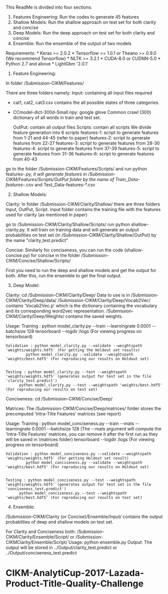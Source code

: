 This ReadMe is divided into four sections:
1) Features Engineering: Run the codes to generate 45 features
2) Shallow Models: Run the shallow approach on test set for both clarity and concise
3) Deep Models: Run the deep approach on test set for both clarity and concise
4) Ensemble: Run the ensemble of the output of two models



Requirements:
			* Keras >= 2.0.2
			* Tensorflow >= 1.0.1 or Theano >= 0.9.0 (We recommend Tensorflow)
			* NLTK >= 3.2.1
			* CUDA-8.0 or CUDNN-5.0
			* Python 2.7 and above
			* LightGbm '2.0.1'		


1) Feature Engineering:

In folder /Submission-CIKM/Features/

There are three folders namely: 
	Input: containing all input files required
* cat1, cat2, cat3.csv contains the all possible states of three categories.
* CCmodel-dict-300d-Small.npy: google glove Common crawl (300) dictionary of all words in train and test set. 

	OutPut: contain all output files
	Scripts: contain all scripts 
We divide feature generation into 6 scripts
features-1: script to generate features from 1-21 and 44-45 (refer to paper)
features-2: script to generate features from 22-27
features-3: script to generate features from 28-30
features-4: script to generate features from 37-39
features-5: script to generate features from 31-36
features-6: script to generate features from 40-43

go to the folder /Submission-CIKM/Features/Scripts/ and run python features-*.py, it will generate features in /Submission-CIKM/Features/Scripts/OutPut folder by the name of Train_Data-features-*.csv and Test_Data-features-*.csv

2) Shallow Models: 

Clarity: 
In folder /Submission-CIKM/Clarity/Shallow/ there are three folders Input, OutPut, Script. Input folder contains the training file with the features used for clarity (as mentioned in paper)

go to /Submission-CIKM/Clarity/Shallow/Scripts/ run python shallow-clarity.py. It will train on training data and will generate an output probabilities on test set (in /Submission-CIKM/Clarity/Shallow/OutPut) by the name "clarity_test.predict"

Concise:
Similarly for conciseness, you can run the code (shallow-concise.py) for concise in the folder /Submission-CIKM/Concise/Shallow/Scripts/

First you need to run the deep and shallow models and get the output for both. After this, run the ensemble to get the final output.


3) Deep Model:
	
Clarity:
cd /Submission-CIKM/Clarity/Deep/
Data to use is in /Submission-CIKM/Clarity/Deep/data/
/Submission-CIKM/Clarity/Deep/Vocab2Vec/ contains 'Vocab2Vec.p' which is the dictionary containing the vocabulary and its corresponding word2vec representation.
/Submission-CIKM/Clarity/Deep/Weights/ contains the saved weights. 

Usage:
	Training : python model_clarity.py --train --learningrate 0.0001 --batchsize 128 
		   tensorboard --logdir /logs		(For viewing progress on tensorboard)
		   

	Validation : python model_clarity.py --validate --weightspath 'weights/weights.hdf5' (For getting the Holdout set results)
		     python model_clarity.py --validate --weightspath 'weights/best.hdf5' (For reproducing our results on Holdout set)
		     

	Testing : python model_clarity.py --test --weightspath 'weights/weights.hdf5' (generates output for test set in the file 'clarity_test.predict')
		  python model_clarity.py --test --weightspath 'weights/best.hdf5' (For reproducing our results on test set)
		  

Conciseness:
cd /Submission-CIKM/Concise/Deep/

Matrices:
	The /Submission-CIKM/Concise/Deep/matrices/ folder stores the precomputed 'Intra-Title Features' matrices (see report)

Usage:
	Training : python model_conciseness.py --train --mats --learningrate 0.0001 --batchsize 128
		   (The --mats argument will compute the 'Intra-Title Features' matrices, you can remove it after the first run as they will be saved in \matrices folder)
		   tensorboard --logdir /logs		(For viewing progress on tensorboard)


	Validation : python model_conciseness.py --validate --weightspath 'weights/weights.hdf5' (For getting Holdout set result)
		     python model_conciseness.py --validate --weightspath 'weights/best.hdf5' (For reproducing our results on Holdout set)


	Testing : python model_conciseness.py --test --weightspath 'weights/weights.hdf5' (generates output for test set in the file 'conciseness_test.predict')
		  python model_conciseness.py --test --weightspath 'weights/best.hdf5' (For reproducing our results on test set)


4) Ensemble:

/Submission-CIKM/Clarity (or Concise)/Ensemble/Input/ contains the output probablities of deep and shallow models on test set.

For Clarity and Conciseness both:
/Submission-CIKM/Clarity/Ensemble/Script/ or /Submission-CIKMClarity/Ensemble/Script/ 
Usage:
	python ensemble.py
Output:
	The output will be stored in ../Output/clarity_test.predict or ../Output/conciseness_test.predict 
# CIKM-AnalytiCup-2017-Lazada-Product-Title-Quality-Challenge
